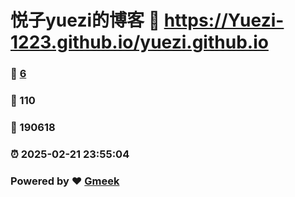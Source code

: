 # 悦子yuezi的博客 :link: https://Yuezi-1223.github.io/yuezi.github.io 
### :page_facing_up: [6](https://Yuezi-1223.github.io/yuezi.github.io/tag.html) 
### :speech_balloon: 110 
### :hibiscus: 190618 
### :alarm_clock: 2025-02-21 23:55:04 
### Powered by :heart: [Gmeek](https://github.com/Meekdai/Gmeek)
